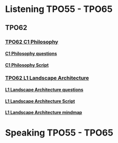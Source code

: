 # Listening TPO55 - TPO65
## TPO62
### [TPO62 C1 Philosophy](https://top.zhan.com/toefl/listen/intensive.html?appID=63421090%2C2512&backUrl=https%3A%2F%2Ftop.zhan.com%2Ftoefl%2Flisten%2Fjingting62.html)
#### [C1 Philosophy questions](tpos/tpo62_c1_questions.md)
#### [C1 Philosophy Script](tpos/tpo62_c1_script.md)
### [TPO62 L1 Landscape Architecture](https://top.zhan.com/toefl/listen/intensive.html?appID=63421100%2C2513&backUrl=https%3A%2F%2Ftop.zhan.com%2Ftoefl%2Flisten%2Fjingting62.html)
#### [L1 Landscape Architecture questions](tpos/tpo62_L1_Landscape_Architecturequestions.md) 
#### [L1 Landscape Architecture Script](tpo62_L1_Landscape_Architecture_script.md)
#### [L1 Landscape Architecture mindmap](mindmap/tpo62_L1_mindmap.html)
# Speaking TPO55 - TPO65

